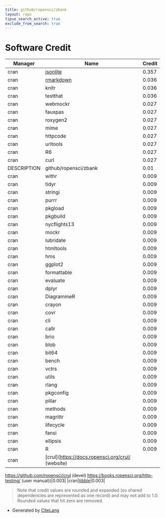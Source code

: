 ```yaml
---
title: github/ropensci/zbank
layout: repo
tipue_search_active: true
exclude_from_search: true
---
```

# Software Credit

|Manager|Name|Credit|
|-------|----|------|
|cran|[jsonlite](https://arxiv.org/abs/1403.2805 (paper))|0.357|
|cran|[rmarkdown](https://github.com/rstudio/rmarkdown)|0.036|
|cran|knitr|0.036|
|cran|testthat|0.036|
|cran|webmockr|0.027|
|cran|fauxpas|0.027|
|cran|roxygen2|0.027|
|cran|mime|0.027|
|cran|httpcode|0.027|
|cran|urltools|0.027|
|cran|R6|0.027|
|cran|curl|0.027|
|DESCRIPTION|github/ropensci/zbank|0.01|
|cran|withr|0.009|
|cran|tidyr|0.009|
|cran|stringi|0.009|
|cran|purrr|0.009|
|cran|pkgload|0.009|
|cran|pkgbuild|0.009|
|cran|nycflights13|0.009|
|cran|mockr|0.009|
|cran|lubridate|0.009|
|cran|htmltools|0.009|
|cran|hms|0.009|
|cran|ggplot2|0.009|
|cran|formattable|0.009|
|cran|evaluate|0.009|
|cran|dplyr|0.009|
|cran|DiagrammeR|0.009|
|cran|crayon|0.009|
|cran|covr|0.009|
|cran|cli|0.009|
|cran|callr|0.009|
|cran|brio|0.009|
|cran|blob|0.009|
|cran|bit64|0.009|
|cran|bench|0.009|
|cran|vctrs|0.009|
|cran|utils|0.009|
|cran|rlang|0.009|
|cran|pkgconfig|0.009|
|cran|pillar|0.009|
|cran|methods|0.009|
|cran|magrittr|0.009|
|cran|lifecycle|0.009|
|cran|fansi|0.009|
|cran|ellipsis|0.009|
|cran|R|0.009|
|cran|[crul](https://docs.ropensci.org/crul/ (website)
https://github.com/ropensci/crul (devel)
https://books.ropensci.org/http-testing/ (user manual))|0.003|
|cran|[tibble](https://tibble.tidyverse.org/)|0.003|


> Note that credit values are rounded and expanded (so shared dependencies are represented as one record) and may not add to 1.0. Rounded values that hit zero are removed.


- Generated by [CiteLang](https://github.com/vsoch/citelang)
